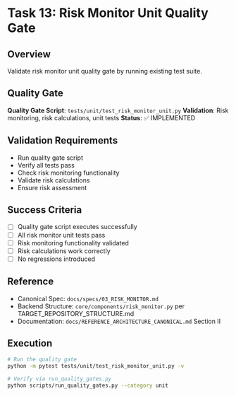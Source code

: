 # Task 13: Risk Monitor Unit Quality Gate

## Overview
Validate risk monitor unit quality gate by running existing test suite.

## Quality Gate
**Quality Gate Script**: `tests/unit/test_risk_monitor_unit.py`
**Validation**: Risk monitoring, risk calculations, unit tests
**Status**: ✅ IMPLEMENTED

## Validation Requirements
- Run quality gate script
- Verify all tests pass
- Check risk monitoring functionality
- Validate risk calculations
- Ensure risk assessment

## Success Criteria
- [ ] Quality gate script executes successfully
- [ ] All risk monitor unit tests pass
- [ ] Risk monitoring functionality validated
- [ ] Risk calculations work correctly
- [ ] No regressions introduced

## Reference
- Canonical Spec: `docs/specs/03_RISK_MONITOR.md`
- Backend Structure: `core/components/risk_monitor.py` per TARGET_REPOSITORY_STRUCTURE.md
- Documentation: `docs/REFERENCE_ARCHITECTURE_CANONICAL.md` Section II

## Execution
```bash
# Run the quality gate
python -m pytest tests/unit/test_risk_monitor_unit.py -v

# Verify via run_quality_gates.py
python scripts/run_quality_gates.py --category unit
```
